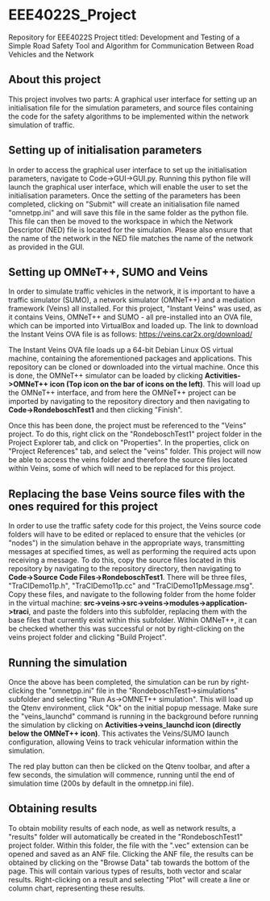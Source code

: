 # EEE4022S_Project
Repository for EEE4022S Project titled: Development and Testing of a Simple Road Safety Tool and Algorithm for Communication Between Road Vehicles and the Network

## About this project
This project involves two parts: A graphical user interface for setting up an initialisation file for the simulation parameters, and source files containing the code for the safety algorithms to be implemented within the network simulation of traffic.  

## Setting up of initialisation parameters
In order to access the graphical user interface to set up the initialisation parameters, navigate to Code->GUI->GUI.py. Running this python file will launch the graphical user interface, which will enable the user to set the initialisation parameters. Once the setting of the parameters has been completed, clicking on "Submit" will create an initialisation file named "omnetpp.ini" and will save this file in the same folder as the python file. This file can then be moved to the workspace in which the Network Descriptor (NED) file is located for the simulation. Please also ensure that the name of the network in the NED file matches the name of the network as provided in the GUI. 

## Setting up OMNeT++, SUMO and Veins
In order to simulate traffic vehicles in the network, it is important to have a traffic simulator (SUMO), a network simulator (OMNeT++) and a mediation framework (Veins) all installed. For this project, "Instant Veins" was used, as it contains Veins, OMNeT++ and SUMO - all pre-installed into an OVA file, which can be imported into VirtualBox and loaded up. The link to download the Instant Veins OVA file is as follows: https://veins.car2x.org/download/ 

The Instant Veins OVA file loads up a 64-bit Debian Linux OS virtual machine, containing the aforementioned packages and applications. This repository can be cloned or downloaded into the virtual machine. Once this is done, the OMNeT++ simulator can be loaded by clicking **Activities->OMNeT++ icon (Top icon on the bar of icons on the left)**. This will load up the OMNeT++ interface, and from here the OMNeT++ project can be imported by navigating to the repository directory and then navigating to **Code->RondeboschTest1** and then clicking "Finish". 

Once this has been done, the project must be referenced to the "Veins" project. To do this, right click on the "RondeboschTest1" project folder in the Project Explorer tab, and click on "Properties". In the properties, click on "Project References" tab, and select the "veins" folder. This project will now be able to access the veins folder and therefore the source files located within Veins, some of which will need to be replaced for this project.

## Replacing the base Veins source files with the ones required for this project
In order to use the traffic safety code for this project, the Veins source code folders will have to be edited or replaced to ensure that the vehicles (or "nodes") in the simulation behave in the appropriate ways, transmitting messages at specified times, as well as performing the required acts upon receiving a message. To do this, copy the source files located in this repository by navigating to the repository directory, then navigating to **Code->Source Code Files->RondeboschTest1**. There will be three files, "TraCIDemo11p.h", "TraCIDemo11p.cc" and "TraCIDemo11pMessage.msg". Copy these files, and navigate to the following folder from the home folder in the virtual machine: **src->veins->src->veins->modules->application->traci**, and paste the folders into this subfolder, replacing them with the base files that currently exist within this subfolder. Within OMNeT++, it can be checked whether this was successful or not by right-clicking on the veins project folder and clicking "Build Project". 

## Running the simulation

Once the above has been completed, the simulation can be run by right-clicking the "omnetpp.ini" file in the "RondeboschTest1->simulations" subfolder and selecting "Run As->OMNET++ simulation". This will load up the Qtenv environment, click "Ok" on the initial popup message. Make sure the "veins_launchd" command is running in the background before running the simulation by clicking on **Activities->veins_launchd icon (directly below the OMNeT++ icon)**. This activates the Veins/SUMO launch configuration, allowing Veins to track vehicular information within the simulation. 

The red play button can then be clicked on the Qtenv toolbar, and after a few seconds, the simulation will commence, running until the end of simulation time (200s by default in the omnetpp.ini file).

## Obtaining results
To obtain mobility results of each node, as well as network results, a "results" folder will automatically be created in the "RondeboschTest1" project folder. Within this folder, the file with the ".vec" extension can be opened and saved as an ANF file. Clicking the ANF file, the results can be obtained by clicking on the "Browse Data" tab towards the bottom of the page. This will contain various types of results, both vector and scalar results. Right-clicking on a result and selecting "Plot" will create a line or column chart, representing these results.
